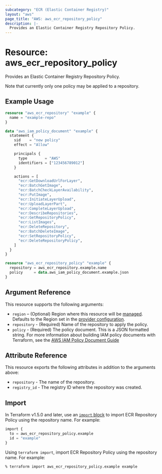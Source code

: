 ```yaml
---
subcategory: "ECR (Elastic Container Registry)"
layout: "aws"
page_title: "AWS: aws_ecr_repository_policy"
description: |-
  Provides an Elastic Container Registry Repository Policy.
---
```


# Resource: aws_ecr_repository_policy

Provides an Elastic Container Registry Repository Policy.

Note that currently only one policy may be applied to a repository.

## Example Usage

```terraform
resource "aws_ecr_repository" "example" {
  name = "example-repo"
}

data "aws_iam_policy_document" "example" {
  statement {
    sid    = "new policy"
    effect = "Allow"

    principals {
      type        = "AWS"
      identifiers = ["123456789012"]
    }

    actions = [
      "ecr:GetDownloadUrlForLayer",
      "ecr:BatchGetImage",
      "ecr:BatchCheckLayerAvailability",
      "ecr:PutImage",
      "ecr:InitiateLayerUpload",
      "ecr:UploadLayerPart",
      "ecr:CompleteLayerUpload",
      "ecr:DescribeRepositories",
      "ecr:GetRepositoryPolicy",
      "ecr:ListImages",
      "ecr:DeleteRepository",
      "ecr:BatchDeleteImage",
      "ecr:SetRepositoryPolicy",
      "ecr:DeleteRepositoryPolicy",
    ]
  }
}

resource "aws_ecr_repository_policy" "example" {
  repository = aws_ecr_repository.example.name
  policy     = data.aws_iam_policy_document.example.json
}
```

## Argument Reference

This resource supports the following arguments:

* `region` – (Optional) Region where this resource will be [managed](https://docs.aws.amazon.com/general/latest/gr/rande.html#regional-endpoints). Defaults to the Region set in the [provider configuration](https://registry.terraform.io/providers/hashicorp/aws/latest/docs#aws-configuration-reference).
* `repository` - (Required) Name of the repository to apply the policy.
* `policy` - (Required) The policy document. This is a JSON formatted string. For more information about building IAM policy documents with Terraform, see the [AWS IAM Policy Document Guide](https://learn.hashicorp.com/terraform/aws/iam-policy)

## Attribute Reference

This resource exports the following attributes in addition to the arguments above:

* `repository` - The name of the repository.
* `registry_id` - The registry ID where the repository was created.

## Import

In Terraform v1.5.0 and later, use an [`import` block](https://developer.hashicorp.com/terraform/language/import) to import ECR Repository Policy using the repository name. For example:

```terraform
import {
  to = aws_ecr_repository_policy.example
  id = "example"
}
```

Using `terraform import`, import ECR Repository Policy using the repository name. For example:

```console
% terraform import aws_ecr_repository_policy.example example
```
